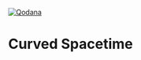 [![Qodana](https://github.com/Codetoil/curved-spacetime/actions/workflows/qodana_code_quality.yml/badge.svg)](https://github.com/Codetoil/curved-spacetime/actions/workflows/qodana_code_quality.yml)

# Curved Spacetime